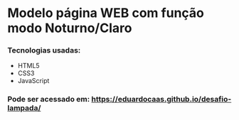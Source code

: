 # Modelo página WEB com função modo Noturno/Claro

### Tecnologias usadas:
* HTML5
* CSS3
* JavaScript

### Pode ser acessado em: https://eduardocaas.github.io/desafio-lampada/

